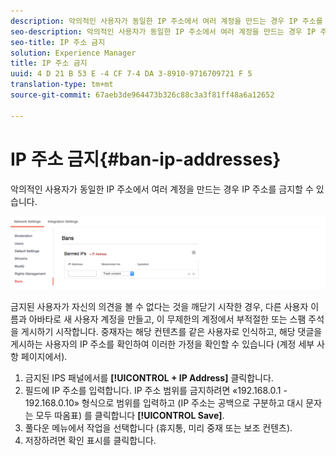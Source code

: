 ```yaml
---
description: 악의적인 사용자가 동일한 IP 주소에서 여러 계정을 만드는 경우 IP 주소를 금지할 수 있습니다.
seo-description: 악의적인 사용자가 동일한 IP 주소에서 여러 계정을 만드는 경우 IP 주소를 금지할 수 있습니다.
seo-title: IP 주소 금지
solution: Experience Manager
title: IP 주소 금지
uuid: 4 D 21 B 53 E -4 CF 7-4 DA 3-8910-9716709721 F 5
translation-type: tm+mt
source-git-commit: 67aeb3de964473b326c88c3a3f81ff48a6a12652

---
```



# IP 주소 금지{#ban-ip-addresses}

악의적인 사용자가 동일한 IP 주소에서 여러 계정을 만드는 경우 IP 주소를 금지할 수 있습니다.

![](assets/Bans-1024x239.png)

금지된 사용자가 자신의 의견을 볼 수 없다는 것을 깨닫기 시작한 경우, 다른 사용자 이름과 아바타로 새 사용자 계정을 만들고, 이 무제한의 계정에서 부적절한 또는 스팸 주석을 게시하기 시작합니다. 중재자는 해당 컨텐츠를 같은 사용자로 인식하고, 해당 댓글을 게시하는 사용자의 IP 주소를 확인하여 이러한 가정을 확인할 수 있습니다 (계정 세부 사항 페이지에서).

1. 금지된 IPS 패널에서를 **[!UICONTROL + IP Address]** 클릭합니다.
1. 필드에 IP 주소를 입력합니다. IP 주소 범위를 금지하려면 «192.168.0.1 - 192.168.0.10» 형식으로 범위를 입력하고 (IP 주소는 공백으로 구분하고 대시 문자는 모두 따옴표) 를 클릭합니다 **[!UICONTROL Save]**.
1. 풀다운 메뉴에서 작업을 선택합니다 (휴지통, 미리 중재 또는 보조 컨텐츠).
1. 저장하려면 확인 표시를 클릭합니다.
